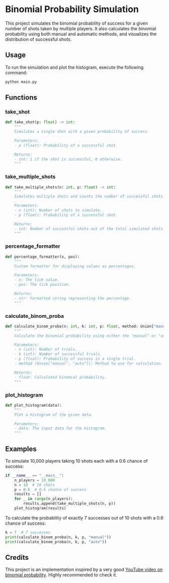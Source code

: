 # Binomial Probability Simulation

This project simulates the binomial probability of success for a given number of shots taken by multiple players. It also calculates the binomial probability using both manual and automatic methods, and visualizes the distribution of successful shots.

## Usage

To run the simulation and plot the histogram, execute the following command:
```sh
python main.py
```

## Functions

### take_shot

```python
def take_shot(p: float) -> int:
    """
    Simulates a single shot with a given probability of success.

    Parameters:
    - p (float): Probability of a successful shot.

    Returns:
    - int: 1 if the shot is successful, 0 otherwise.
    """
```

### take_multiple_shots

```python
def take_multiple_shots(n: int, p: float) -> int:
    """
    Simulates multiple shots and counts the number of successful shots.

    Parameters:
    - n (int): Number of shots to simulate.
    - p (float): Probability of a successful shot.

    Returns:
    - int: Number of successful shots out of the total simulated shots.
    """
```

### percentage_formatter

```python
def percentage_formatter(x, pos):
    """
    Custom formatter for displaying values as percentages.

    Parameters:
    - x: The tick value.
    - pos: The tick position.

    Returns:
    - str: Formatted string representing the percentage.
    """
```

### calculate_binom_proba

```python
def calculate_binom_proba(n: int, k: int, p: float, method: Union["manual", "auto"]) -> float:
    """
    Calculate the binomial probability using either the "manual" or "auto" method.

    Parameters:
    - n (int): Number of trials.
    - k (int): Number of successful trials.
    - p (float): Probability of success in a single trial.
    - method (Union["manual", "auto"]): Method to use for calculation.

    Returns:
    - float: Calculated binomial probability.
    """
```

### plot_histogram

```python
def plot_histogram(data):
    """
    Plot a histogram of the given data.

    Parameters:
    - data: The input data for the histogram.
    """
```

## Examples

To simulate 10,000 players taking 10 shots each with a 0.6 chance of success:

```python
if __name__ == "__main__":
    n_players = 10_000
    n = 10  # 10 shots
    p = 0.6  # 0.6 chance of success
    results = []
    for _ in range(n_players):
        results.append(take_multiple_shots(n, p))
    plot_histogram(results)
```

To calculate the probability of exactly 7 successes out of 10 shots with a 0.6 chance of success:

```python
k = 7  # 7 successes
print(calculate_binom_proba(n, k, p, "manual"))
print(calculate_binom_proba(n, k, p, "auto"))
```

## Credits

This project is an implementation inspired by a very good [YouTube video on binomial probability](https://www.youtube.com/embed/6YzrVUVO9M0?si=DaGY1sRIGEN58aD1). Highly recommended to check it.

